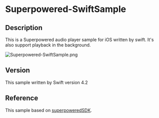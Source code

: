 # Superpowered-SwiftSample

## Description
This is a Superpowered audio player sample for iOS written by swift. It's also support playback in the background. 

![Superpowered-SwiftSample.png](https://github.com/AtsushiOtsubo/Superpowered-SwiftSample/blob/images/Superpowered-SwiftSample.png?raw=true)

## Version
This sample written by Swift version 4.2

## Reference
This sample based on [superpoweredSDK](https://github.com/superpoweredSDK/Low-Latency-Android-iOS-Linux-Windows-tvOS-macOS-Interactive-Audio-Platform).
